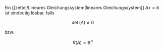 Ein [[zettel/Lineares Gleichungssystem|lineares Gleichungssystem]] $Ax = b$ ist eindeutig lösbar, falls

$$
	\det(A) \ne 0
$$

bzw.

$$
	R(A) = \mathbb{R}^n
$$